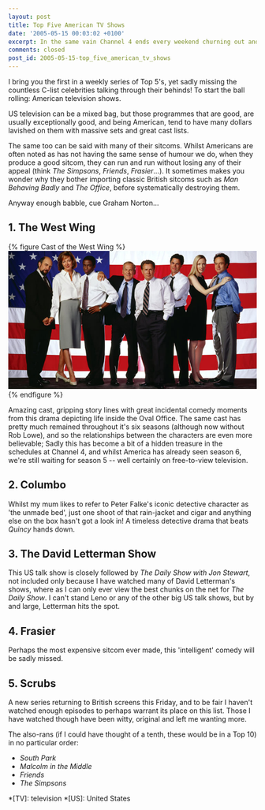 ```yaml
---
layout: post
title: Top Five American TV Shows
date: '2005-05-15 00:03:02 +0100'
excerpt: In the same vain Channel 4 ends every weekend churning out another Top 100 program, I too have decided to start something similar.
comments: closed
post_id: 2005-05-15-top_five_american_tv_shows
---
```

I bring you the first in a weekly series of Top 5's, yet sadly missing the countless C-list celebrities talking through their behinds! To start the ball rolling: American television shows.

US television can be a mixed bag, but those programmes that are good, are usually exceptionally good, and being American, tend to have many dollars lavished on them with massive sets and great cast lists.

The same too can be said with many of their sitcoms. Whilst Americans are often noted as has not having the same sense of humour we do, when they produce a good sitcom, they can run and run without losing any of their appeal (think <cite>The Simpsons</cite>, <cite>Friends</cite>, <cite>Frasier</cite>...). It sometimes makes you wonder why they bother importing classic British sitcoms such as <cite>Man Behaving Badly</cite> and <cite>The Office</cite>, before systematically destroying them.

Anyway enough babble, cue Graham Norton...

## 1. The West Wing
{% figure Cast of the West Wing %}
![](/assets/images/2005/05/the_west_wing.jpg)
{% endfigure %}

Amazing cast, gripping story lines with great incidental comedy moments from this drama depicting life inside the Oval Office. The same cast has pretty much remained throughout it's six seasons (although now without Rob Lowe), and so the relationships between the characters are even more believable; Sadly this has become a bit of a hidden treasure in the schedules at Channel 4, and whilst America has already seen season 6, we're still waiting for season 5 -- well certainly on free-to-view television.

## 2. Columbo
Whilst my mum likes to refer to Peter Falke's iconic detective character as 'the unmade bed', just one shoot of that rain-jacket and cigar and anything else on the box hasn't got a look in! A timeless detective drama that beats <cite>Quincy</cite> hands down.

## 3. The David Letterman Show
This US talk show is closely followed by <cite>The Daily Show with Jon Stewart</cite>, not included only because I have watched many of David Letterman's shows, where as I can only ever view the best chunks on the net for <cite>The Daily Show</cite>. I can't stand Leno or any of the other big US talk shows, but by and large, Letterman hits the spot.

## 4. Frasier
Perhaps the most expensive sitcom ever made, this 'intelligent' comedy will be sadly missed.

## 5. Scrubs
A new series returning to British screens this Friday, and to be fair I haven't watched enough episodes to perhaps warrant its place on this list. Those I have watched though have been witty, original and left me wanting more.

The also-rans (if I could have thought of a tenth, these would be in a Top 10) in no particular order:

* <cite>South Park</cite>
* <cite>Malcolm in the Middle</cite>
* <cite>Friends</cite>
* <cite>The Simpsons</cite>

*[TV]: television
*[US]: United States